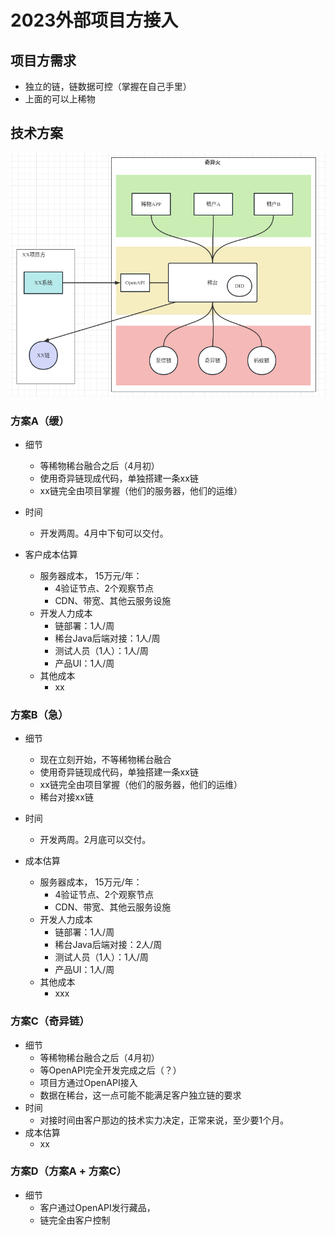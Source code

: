 <!--
 * @Author: yqq
 * @Email: youngqqcn@gmail.com
 * @Date: 2023-02-08 10:27:14
 * @Description: file content
-->


# 2023外部项目方接入


## 项目方需求

- 独立的链，链数据可控（掌握在自己手里）
- 上面的可以上稀物

## 技术方案

![](imgs/2023-ext-project-sol.png)


### 方案A（缓）

- 细节
  - 等稀物稀台融合之后（4月初）
  - 使用奇异链现成代码，单独搭建一条xx链
  - xx链完全由项目掌握（他们的服务器，他们的运维）
- 时间
  - 开发两周。4月中下旬可以交付。

- 客户成本估算
  - 服务器成本， 15万元/年：
    - 4验证节点、2个观察节点
    - CDN、带宽、其他云服务设施
  - 开发人力成本
    - 链部署：1人/周
    - 稀台Java后端对接：1人/周
    - 测试人员（1人）：1人/周
    - 产品UI：1人/周
  - 其他成本
    - xx

### 方案B（急）

- 细节
  - 现在立刻开始，不等稀物稀台融合
  - 使用奇异链现成代码，单独搭建一条xx链
  - xx链完全由项目掌握（他们的服务器，他们的运维）
  - 稀台对接xx链
- 时间
  - 开发两周。2月底可以交付。

- 成本估算
  - 服务器成本， 15万元/年：
    - 4验证节点、2个观察节点
    - CDN、带宽、其他云服务设施
  - 开发人力成本
    - 链部署：1人/周
    - 稀台Java后端对接：2人/周
    - 测试人员（1人）：1人/周
    - 产品UI：1人/周
  - 其他成本
    - xxx

### 方案C（奇异链）

- 细节
  - 等稀物稀台融合之后（4月初）
  - 等OpenAPI完全开发完成之后（？）
  - 项目方通过OpenAPI接入
  - 数据在稀台，这一点可能不能满足客户独立链的要求
- 时间
  - 对接时间由客户那边的技术实力决定，正常来说，至少要1个月。
- 成本估算
  - xx

### 方案D（方案A + 方案C）

- 细节
  - 客户通过OpenAPI发行藏品，
  - 链完全由客户控制